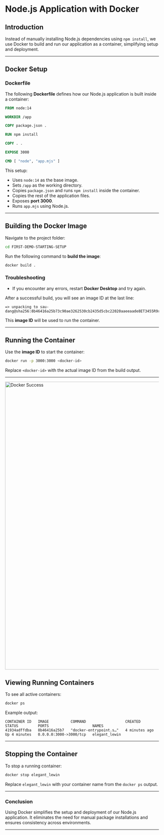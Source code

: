 # Node.js Application with Docker

## Introduction
Instead of manually installing Node.js dependencies using `npm install`, we use Docker to build and run our application as a container, simplifying setup and deployment.

---

## **Docker Setup**

### **Dockerfile**
The following **Dockerfile** defines how our Node.js application is built inside a container:

```dockerfile
FROM node:14

WORKDIR /app

COPY package.json .

RUN npm install

COPY . .

EXPOSE 3000

CMD [ "node", "app.mjs" ]
```
This setup:
- Uses `node:14` as the base image.
- Sets `/app` as the working directory.
- Copies `package.json` and runs `npm install` inside the container.
- Copies the rest of the application files.
- Exposes **port 3000**.
- Runs `app.mjs` using Node.js.

---

## **Building the Docker Image**
Navigate to the project folder:

```sh
cd FIRST-DEMO-STARTING-SETUP
```

Run the following command to **build the image**:

```sh
docker build .
```

### **Troubleshooting**
- If you encounter any errors, restart **Docker Desktop** and try again.

After a successful build, you will see an image ID at the last line:

```
=> unpacking to sau-dang@sha256:8b46416a25b73c90ae3262530cb2435d5cbc22020aaeeaade8ET3455R9ret23f1er34a9b2
```

This **image ID** will be used to run the container.

---

## **Running the Container**
Use the **image ID** to start the container:

```sh
docker run -p 3000:3000 <docker-id>
```

Replace `<docker-id>` with the actual image ID from the build output.

---
<img width="940" alt="Docker Success" src="https://github.com/user-attachments/assets/8cbd9050-e116-4c80-b358-bad43471196e" />

## **Viewing Running Containers**
To see all active containers:

```sh
docker ps
```

Example output:

```
CONTAINER ID   IMAGE          COMMAND                  CREATED         STATUS         PORTS                    NAMES
41934adffdba   8b46416a25b7   "docker-entrypoint.s…"   4 minutes ago   Up 4 minutes   0.0.0.0:3000->3000/tcp   elegant_lewin
```

---

## **Stopping the Container**
To stop a running container:

```sh 
docker stop elegant_lewin
```

Replace `elegant_lewin` with your container name from the `docker ps` output.

---

### **Conclusion**
Using Docker simplifies the setup and deployment of our Node.js application. It eliminates the need for manual package installations and ensures consistency across environments.

---
